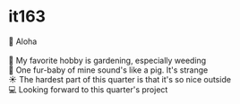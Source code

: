 # it163 <br />
:call_me_hand: Aloha <br />
<br />
:seedling: My favorite hobby is gardening, especially weeding <br />
:pig_nose: One fur-baby of mine sound's like a pig. It's strange <br />
:sunny: The hardest part of this quarter is that it's so nice outside <br />
:computer: Looking forward to this quarter's project <br />
